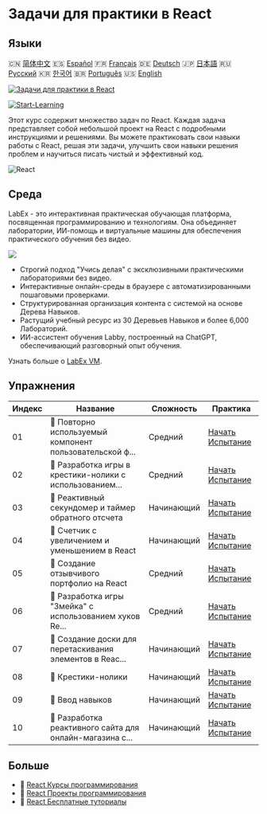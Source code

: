 # Задачи для практики в React

## Языки

🇨🇳 [简体中文](README_zh.md) 🇪🇸 [Español](README_es.md) 🇫🇷 [Français](README_fr.md) 🇩🇪 [Deutsch](README_de.md) 🇯🇵 [日本語](README_ja.md) 🇷🇺 [Русский](README_ru.md) 🇰🇷 [한국어](README_ko.md) 🇧🇷 [Português](README_pt.md) 🇺🇸 [English](README.md) 

[![Задачи для практики в React](https://cover-creator.labex.io/react-practice-challenges.png?lang=ru)](https://labex.io/ru/courses/react-practice-challenges)

[![Start-Learning](https://img.shields.io/badge/Start-Learning-whitesmoke?style=for-the-badge)](https://labex.io/ru/courses/react-practice-challenges)

Этот курс содержит множество задач по React. Каждая задача представляет собой небольшой проект на React с подробными инструкциями и решениями. Вы можете практиковать свои навыки работы с React, решая эти задачи, улучшить свои навыки решения проблем и научиться писать чистый и эффективный код.

![React](https://img.shields.io/badge/React-whitesmoke?style=for-the-badge&logo=react)


## Среда

LabEx - это интерактивная практическая обучающая платформа, посвященная программированию и технологиям. Она объединяет лаборатории, ИИ-помощь и виртуальные машины для обеспечения практического обучения без видео.

![](https://tutorial-screenshot.getvm.io/images/vm-1725247253.png)

- Строгий подход "Учись делая" с эксклюзивными практическими лабораториями без видео.
- Интерактивные онлайн-среды в браузере с автоматизированными пошаговыми проверками.
- Структурированная организация контента с системой на основе Дерева Навыков.
- Растущий учебный ресурс из 30 Деревьев Навыков и более 6,000 Лабораторий.
- ИИ-ассистент обучения Labby, построенный на ChatGPT, обеспечивающий разговорный опыт обучения.

Узнать больше о [LabEx VM](https://support.labex.io/using-labex/virtual-machine).

## Упражнения

|   Индекс | Название                                                 | Сложность   | Практика                                                                                                                          |
|----------|----------------------------------------------------------|-------------|-----------------------------------------------------------------------------------------------------------------------------------|
|       01 | 🎯 Повторно используемый компонент пользовательской ф... | Средний     | <a target='_blank' href='https://labex.io/ru/labs/react-reusable-react-custom-form-component-67586'>Начать Испытание</a>          |
|       02 | 🎯 Разработка игры в крестики-нолики с использованием... | Средний     | <a target='_blank' href='https://labex.io/ru/labs/react-develop-tic-tac-toe-game-with-react-67587'>Начать Испытание</a>           |
|       03 | 🎯 Реактивный секундомер и таймер обратного отсчета      | Начинающий  | <a target='_blank' href='https://labex.io/ru/labs/react-reactive-stopwatch-and-countdown-timer-67593'>Начать Испытание</a>        |
|       04 | 🎯 Счетчик с увеличением и уменьшением в React           | Начинающий  | <a target='_blank' href='https://labex.io/ru/labs/react-react-increment-decrement-counter-67585'>Начать Испытание</a>             |
|       05 | 🎯 Создание отзывчивого портфолио на React               | Средний     | <a target='_blank' href='https://labex.io/ru/labs/react-build-responsive-react-portfolio-67591'>Начать Испытание</a>              |
|       06 | 🎯 Разработка игры "Змейка" с использованием хуков Re... | Средний     | <a target='_blank' href='https://labex.io/ru/labs/react-developing-snake-game-with-react-hooks-67592'>Начать Испытание</a>        |
|       07 | 🎯 Создание доски для перетаскивания элементов в Reac... | Начинающий  | <a target='_blank' href='https://labex.io/ru/labs/react-build-drag-and-drop-react-board-67588'>Начать Испытание</a>               |
|       08 | 🎯 Крестики-нолики                                       | Начинающий  | <a target='_blank' href='https://labex.io/ru/labs/react-tik-tac-toe-67594'>Начать Испытание</a>                                   |
|       09 | 🎯 Ввод навыков                                          | Начинающий  | <a target='_blank' href='https://labex.io/ru/labs/react-input-of-skills-67590'>Начать Испытание</a>                               |
|       10 | 🎯 Разработка реактивного сайта для онлайн-магазина с... | Начинающий  | <a target='_blank' href='https://labex.io/ru/labs/react-develop-reactive-ecommerce-website-with-react-67589'>Начать Испытание</a> |

## Больше

- 🔗 [React Курсы программирования](https://github.com/labex-labs/awesome-programming-courses)
- 🔗 [React Проекты программирования](https://github.com/labex-labs/awesome-programming-projects)
- 🔗 [React Бесплатные туториалы](https://github.com/labex-labs/react-free-tutorials)

